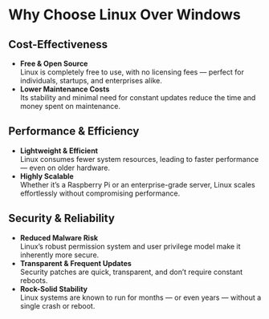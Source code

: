 # Why Choose Linux Over Windows

## Cost-Effectiveness
- **Free & Open Source**  
  Linux is completely free to use, with no licensing fees — perfect for individuals, startups, and enterprises alike.
- **Lower Maintenance Costs**  
  Its stability and minimal need for constant updates reduce the time and money spent on maintenance.

## Performance & Efficiency
- **Lightweight & Efficient**  
  Linux consumes fewer system resources, leading to faster performance — even on older hardware.
- **Highly Scalable**  
  Whether it’s a Raspberry Pi or an enterprise-grade server, Linux scales effortlessly without compromising performance.

## Security & Reliability
- **Reduced Malware Risk**  
  Linux’s robust permission system and user privilege model make it inherently more secure.
- **Transparent & Frequent Updates**  
  Security patches are quick, transparent, and don’t require constant reboots.
- **Rock-Solid Stability**  
  Linux systems are known to run for months — or even years — without a single crash or reboot.
